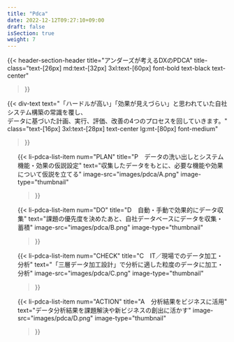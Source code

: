 ```yaml
---
title: "Pdca"
date: 2022-12-12T09:27:10+09:00
draft: false
isSection: true
weight: 7
---
```


<section class="bg-white py-10 md:pt-32 md:pb-10 px-2 3xl:pr-2">

<div class="w-full lg:w-[calc(100%_-_16rem)] 2xl:w-3/4 2xl:mx-auto">

{{< header-section-header 
    title="アンダーズが考えるDXのPDCA"
    title-class="text-[26px] md:text-[32px] 3xl:text-[60px] font-bold text-black text-center"
>}}

{{< div-text
    text="「ハードルが高い」「効果が見えづらい」と思われていた自社システム構築の常識を覆し、<br>データに基づいた計画、実行、評価、改善の4つのプロセスを回していきます。"
    class="text-[16px] 3xl:text-[28px] text-center lg:mt-[80px] font-medium"
>}}

<ul class="mx-auto mt-16 w-fit md:w-11/12 2xl:w-3/4">

{{< li-pdca-list-item 
    num="PLAN"
    title="P　データの洗い出しとシステム機能・効果の仮説設定"
    text="収集したデータをもとに、必要な機能や効果について仮説を立てる"
    image-src="images/pdca/A.png"
    image-type="thumbnail"
>}}

{{< li-pdca-list-item 
    num="DO"
    title="D　自動・手動で効果的にデータ収集"
    text="課題の優先度を決めたあと、自社データベースにデータを収集・蓄積"
    image-src="images/pdca/B.png"
    image-type="thumbnail"
>}}

{{< li-pdca-list-item 
    num="CHECK"
    title="C　IT／現場でのデータ加工・分析"
    text="「三層データ加工設計」で分析に適した粒度のデータに加工・分析"
    image-src="images/pdca/C.png"
    image-type="thumbnail"
>}}

{{< li-pdca-list-item 
    num="ACTION"
    title="A　分析結果をビジネスに活用"
    text="データ分析結果を課題解決や新ビジネスの創出に活かす"
    image-src="images/pdca/D.png"
    image-type="thumbnail"
>}}

</ul>

</div>

</section>
